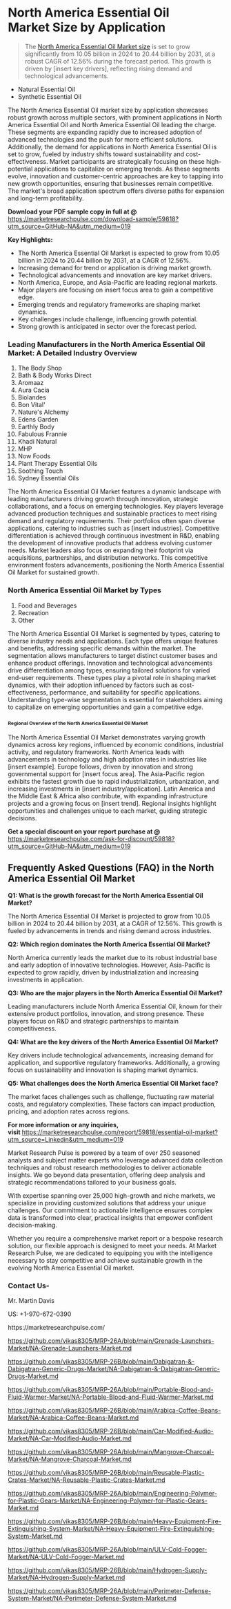 <h1>North America Essential Oil Market&nbsp;Size by Application</h1><blockquote><p>The <a href="https://marketresearchpulse.com/download-sample/59818?utm_source=GitHub-NA&amp;utm_medium=019">North America Essential Oil Market size</a> is set to grow significantly from 10.05 billion in 2024 to 20.44 billion by 2031, at a robust CAGR of 12.56% during the forecast period. This growth is driven by [insert key drivers], reflecting rising demand and technological advancements.</p></blockquote><ul><li>Natural Essential Oil<li> Synthetic Essential Oil</li></ul><p>The North America Essential Oil market size by application showcases robust growth across multiple sectors, with prominent applications in North America Essential Oil and North America Essential Oil leading the charge. These segments are expanding rapidly due to increased adoption of advanced technologies and the push for more efficient solutions. Additionally, the demand for applications in North America Essential Oil is set to grow, fueled by industry shifts toward sustainability and cost-effectiveness. Market participants are strategically focusing on these high-potential applications to capitalize on emerging trends. As these segments evolve, innovation and customer-centric approaches are key to tapping into new growth opportunities, ensuring that businesses remain competitive. The market's broad application spectrum offers diverse paths for expansion and long-term profitability.</p><p><strong>Download your PDF sample copy in full at @ </strong><a href="https://marketresearchpulse.com/download-sample/59818?utm_source=GitHub-NA&amp;utm_medium=019">https://marketresearchpulse.com/download-sample/59818?utm_source=GitHub-NA&amp;utm_medium=019</a></p><p><strong>Key Highlights: </strong></p><ul><li>The North America Essential Oil Market is expected to grow from 10.05 billion in 2024 to 20.44 billion by 2031, at a CAGR of 12.56%.</li><li>Increasing demand for trend or application is driving market growth.</li><li>Technological advancements and innovation are key market drivers.</li><li>North America, Europe, and Asia-Pacific are leading regional markets.</li><li>Major players are focusing on insert focus area to gain a competitive edge.</li><li>Emerging trends and regulatory frameworks are shaping market dynamics.</li><li>Key challenges include challenge, influencing growth potential.</li><li>Strong growth is anticipated in sector over the forecast period.</li></ul><h3>Leading Manufacturers in the North America Essential Oil Market: A Detailed Industry Overview</h3><ol><li>The Body Shop</li><li>Bath & Body Works Direct</li><li>Aromaaz</li><li>Aura Cacia</li><li>Biolandes</li><li>Bon Vital'</li><li>Nature's Alchemy</li><li>Edens Garden</li><li>Earthly Body</li><li>Fabulous Frannie</li><li>Khadi Natural</li><li>MHP</li><li>Now Foods</li><li>Plant Therapy Essential Oils</li><li>Soothing Touch</li><li>Sydney Essential Oils</li></ol><div class="flex max-w-full flex-col flex-grow"><div class="min-h-8 text-message flex w-full flex-col items-end gap-2 whitespace-normal break-words [.text-message+&amp;]:mt-5" dir="auto" data-message-author-role="assistant" data-message-id="fd8432e4-4910-450d-b182-61b7bfb0a01f" data-message-model-slug="gpt-4o"><div class="flex w-full flex-col gap-1 empty:hidden first:pt-[3px]"><div class="markdown prose w-full break-words dark:prose-invert light"><p>The North America Essential Oil Market features a dynamic landscape with leading manufacturers driving growth through innovation, strategic collaborations, and a focus on emerging technologies. Key players leverage advanced production techniques and sustainable practices to meet rising demand and regulatory requirements. Their portfolios often span diverse applications, catering to industries such as [insert industries]. Competitive differentiation is achieved through continuous investment in R&amp;D, enabling the development of innovative products that address evolving customer needs. Market leaders also focus on expanding their footprint via acquisitions, partnerships, and distribution networks. This competitive environment fosters advancements, positioning the North America Essential Oil Market for sustained growth.</p></div></div></div></div><h3>North America Essential Oil Market by Types</h3><ol><li>Food and Beverages<li> Recreation<li> Other</li></ol><div class="flex max-w-full flex-col flex-grow"><div class="min-h-8 text-message flex w-full flex-col items-end gap-2 whitespace-normal break-words [.text-message+&amp;]:mt-5" dir="auto" data-message-author-role="assistant" data-message-id="084470be-0bb7-4664-bddf-5156b4f41249" data-message-model-slug="gpt-4o-mini"><div class="flex w-full flex-col gap-1 empty:hidden first:pt-[3px]"><div class="markdown prose w-full break-words dark:prose-invert light"><p>The North America Essential Oil Market is segmented by types, catering to diverse industry needs and applications. Each type offers unique features and benefits, addressing specific demands within the market. The segmentation allows manufacturers to target distinct customer bases and enhance product offerings. Innovation and technological advancements drive differentiation among types, ensuring tailored solutions for varied end-user requirements. These types play a pivotal role in shaping market dynamics, with their adoption influenced by factors such as cost-effectiveness, performance, and suitability for specific applications. Understanding type-wise segmentation is essential for stakeholders aiming to capitalize on emerging opportunities and gain a competitive edge.</p></div></div></div></div><h3><span style="font-size: 11px;">Regional Overview of the North America Essential Oil Market</span></h3><div class="flex max-w-full flex-col flex-grow"><div class="min-h-8 text-message flex w-full flex-col items-end gap-2 whitespace-normal break-words [.text-message+&amp;]:mt-5" dir="auto" data-message-author-role="assistant" data-message-id="e9038762-ce64-4e30-91c9-9bd413514231" data-message-model-slug="gpt-4o-mini"><div class="flex w-full flex-col gap-1 empty:hidden first:pt-[3px]"><div class="markdown prose w-full break-words dark:prose-invert light"><p>The North America Essential Oil Market demonstrates varying growth dynamics across key regions, influenced by economic conditions, industrial activity, and regulatory frameworks. North America leads with advancements in technology and high adoption rates in industries like [insert example]. Europe follows, driven by innovation and strong governmental support for [insert focus area]. The Asia-Pacific region exhibits the fastest growth due to rapid industrialization, urbanization, and increasing investments in [insert industry/application]. Latin America and the Middle East &amp; Africa also contribute, with expanding infrastructure projects and a growing focus on [insert trend]. Regional insights highlight opportunities and challenges unique to each market, guiding strategic decisions.</p></div></div></div></div><p><strong>Get a special discount on your report purchase at @ </strong><a href="https://marketresearchpulse.com/ask-for-discount/59818?utm_source=GitHub-NA&amp;utm_medium=019">https://marketresearchpulse.com/ask-for-discount/59818?utm_source=GitHub-NA&amp;utm_medium=019</a></p><h2>Frequently Asked Questions (FAQ) in the North America Essential Oil Market</h2><p><strong>Q1: What is the growth forecast for the North America Essential Oil Market?</strong></p><p>The North America Essential Oil Market is projected to grow from 10.05 billion in 2024 to 20.44 billion by 2031, at a CAGR of 12.56%. This growth is fueled by advancements in trends and rising demand across industries.</p><p><strong>Q2: Which region dominates the North America Essential Oil Market?</strong></p><p>North America currently leads the market due to its robust industrial base and early adoption of innovative technologies. However, Asia-Pacific is expected to grow rapidly, driven by industrialization and increasing investments in application.</p><p><strong>Q3: Who are the major players in the North America Essential Oil Market?</strong></p><p>Leading manufacturers include North America Essential Oil, known for their extensive product portfolios, innovation, and strong presence. These players focus on R&amp;D and strategic partnerships to maintain competitiveness.</p><p><strong>Q4: What are the key drivers of the North America Essential Oil Market?</strong></p><p>Key drivers include technological advancements, increasing demand for application, and supportive regulatory frameworks. Additionally, a growing focus on sustainability and innovation is shaping market dynamics.</p><p><strong>Q5: What challenges does the North America Essential Oil Market face?</strong></p><p>The market faces challenges such as challenge, fluctuating raw material costs, and regulatory complexities. These factors can impact production, pricing, and adoption rates across regions.</p><p><strong>For more information or any inquiries, visit&nbsp;</strong><a href="https://marketresearchpulse.com/report/59818/essential-oil-market?utm_source=Linkedin&utm_medium=019">https://marketresearchpulse.com/report/59818/essential-oil-market?utm_source=Linkedin&utm_medium=019</a></p><p>Market Research Pulse is powered by a team of over 250 seasoned analysts and subject matter experts who leverage advanced data collection techniques and robust research methodologies to deliver actionable insights. We go beyond data presentation, offering deep analysis and strategic recommendations tailored to your business goals.</p><p>With expertise spanning over 25,000 high-growth and niche markets, we specialize in providing customized solutions that address your unique challenges. Our commitment to actionable intelligence ensures complex data is transformed into clear, practical insights that empower confident decision-making.</p><p>Whether you require a comprehensive market report or a bespoke research solution, our flexible approach is designed to meet your needs. At Market Research Pulse, we are dedicated to equipping you with the intelligence necessary to stay competitive and achieve sustainable growth in the evolving North America Essential Oil market.</p><h3><strong>Contact Us-</strong></h3><p>Mr. Martin Davis</p><p>US: +1-970-672-0390</p><p>https://marketresearchpulse.com/</p><p><a href="https://github.com/vikas8305/MRP-26A/blob/main/Grenade-Launchers-Market/NA-Grenade-Launchers-Market.md">https://github.com/vikas8305/MRP-26A/blob/main/Grenade-Launchers-Market/NA-Grenade-Launchers-Market.md</a></p><p><a href="https://github.com/vikas8305/MRP-26B/blob/main/Dabigatran-&-Dabigatran-Generic-Drugs-Market/NA-Dabigatran-&-Dabigatran-Generic-Drugs-Market.md">https://github.com/vikas8305/MRP-26B/blob/main/Dabigatran-&-Dabigatran-Generic-Drugs-Market/NA-Dabigatran-&-Dabigatran-Generic-Drugs-Market.md</a></p><p><a href="https://github.com/vikas8305/MRP-26A/blob/main/Portable-Blood-and-Fluid-Warmer-Market/NA-Portable-Blood-and-Fluid-Warmer-Market.md">https://github.com/vikas8305/MRP-26A/blob/main/Portable-Blood-and-Fluid-Warmer-Market/NA-Portable-Blood-and-Fluid-Warmer-Market.md</a></p><p><a href="https://github.com/vikas8305/MRP-26B/blob/main/Arabica-Coffee-Beans-Market/NA-Arabica-Coffee-Beans-Market.md">https://github.com/vikas8305/MRP-26B/blob/main/Arabica-Coffee-Beans-Market/NA-Arabica-Coffee-Beans-Market.md</a></p><p><a href="https://github.com/vikas8305/MRP-26B/blob/main/Car-Modified-Audio-Market/NA-Car-Modified-Audio-Market.md">https://github.com/vikas8305/MRP-26B/blob/main/Car-Modified-Audio-Market/NA-Car-Modified-Audio-Market.md</a></p><p><a href="https://github.com/vikas8305/MRP-26A/blob/main/Mangrove-Charcoal-Market/NA-Mangrove-Charcoal-Market.md">https://github.com/vikas8305/MRP-26A/blob/main/Mangrove-Charcoal-Market/NA-Mangrove-Charcoal-Market.md</a></p><p><a href="https://github.com/vikas8305/MRP-26B/blob/main/Reusable-Plastic-Crates-Market/NA-Reusable-Plastic-Crates-Market.md">https://github.com/vikas8305/MRP-26B/blob/main/Reusable-Plastic-Crates-Market/NA-Reusable-Plastic-Crates-Market.md</a></p><p><a href="https://github.com/vikas8305/MRP-26A/blob/main/Engineering-Polymer-for-Plastic-Gears-Market/NA-Engineering-Polymer-for-Plastic-Gears-Market.md">https://github.com/vikas8305/MRP-26A/blob/main/Engineering-Polymer-for-Plastic-Gears-Market/NA-Engineering-Polymer-for-Plastic-Gears-Market.md</a></p><p><a href="https://github.com/vikas8305/MRP-26B/blob/main/Heavy-Equipment-Fire-Extinguishing-System-Market/NA-Heavy-Equipment-Fire-Extinguishing-System-Market.md">https://github.com/vikas8305/MRP-26B/blob/main/Heavy-Equipment-Fire-Extinguishing-System-Market/NA-Heavy-Equipment-Fire-Extinguishing-System-Market.md</a></p><p><a href="https://github.com/vikas8305/MRP-26A/blob/main/ULV-Cold-Fogger-Market/NA-ULV-Cold-Fogger-Market.md">https://github.com/vikas8305/MRP-26A/blob/main/ULV-Cold-Fogger-Market/NA-ULV-Cold-Fogger-Market.md</a></p><p><a href="https://github.com/vikas8305/MRP-26B/blob/main/Hydrogen-Supply-Market/NA-Hydrogen-Supply-Market.md">https://github.com/vikas8305/MRP-26B/blob/main/Hydrogen-Supply-Market/NA-Hydrogen-Supply-Market.md</a></p><p><a href="https://github.com/vikas8305/MRP-26A/blob/main/Perimeter-Defense-System-Market/NA-Perimeter-Defense-System-Market.md">https://github.com/vikas8305/MRP-26A/blob/main/Perimeter-Defense-System-Market/NA-Perimeter-Defense-System-Market.md</a></p>
